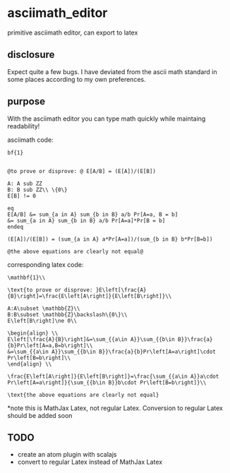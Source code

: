 # asciimath_editor
primitive asciimath editor, can export to latex 

## disclosure
Expect quite a few bugs.
I have deviated from the ascii math standard in some places according to my own preferences.

## purpose

With the asciimath editor you can type math quickly while maintaing readability!

asciimath code:
```
bf{1}


@to prove or disprove: @ E[A/B] = (E[A])/(E[B])

A: A sub ZZ
B: B sub ZZ\\ \{0\}
E[B] != 0

eq
E[A/B] &= sum_{a in A} sum_{b in B} a/b Pr[A=a, B = b] 
&= sum_{a in A} sum_{b in B} a/b Pr[A=a]*Pr[B = b]
endeq

(E[A])/(E[B]) = (sum_{a in A} a*Pr[A=a])/(sum_{b in B} b*Pr[B=b])

@the above equations are clearly not equal@

```

corresponding latex code:
```
\mathbf{1}\\

\text{to prove or disprove: }E\left[\frac{A}{B}\right]=\frac{E\left[A\right]}{E\left[B\right]}\\

A:A\subset \mathbb{Z}\\
B:B\subset \mathbb{Z}\backslash\{0\}\\
E\left[B\right]\ne 0\\

\begin{align} \\
E\left[\frac{A}{B}\right]&=\sum_{{a\in A}}\sum_{{b\in B}}\frac{a}{b}Pr\left[A=a,B=b\right]\\
&=\sum_{{a\in A}}\sum_{{b\in B}}\frac{a}{b}Pr\left[A=a\right]\cdot Pr\left[B=b\right]\\
\end{align} \\

\frac{E\left[A\right]}{E\left[B\right]}=\frac{\sum_{{a\in A}}a\cdot Pr\left[A=a\right]}{\sum_{{b\in B}}b\cdot Pr\left[B=b\right]}\\

\text{the above equations are clearly not equal}
```
*note this is MathJax Latex, not regular Latex. Conversion to regular Latex should be added soon

## TODO
- create an atom plugin with scalajs
- convert to regular Latex instead of MathJax Latex


